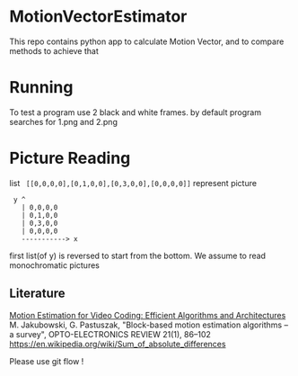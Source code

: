 # MotionVectorEstimator
This repo contains python app to calculate Motion Vector, and to compare methods to achieve that

# Running
To test a program use 2 black and white  frames.
by default program searches for 1.png and 2.png

# Picture Reading
 list ` [[0,0,0,0],[0,1,0,0],[0,3,0,0],[0,0,0,0]]` represent picture
 ```
  y ^
    | 0,0,0,0
    | 0,1,0,0
    | 0,3,0,0
    | 0,0,0,0
    -----------> x
 ```
first list(of y) is reversed to start from the bottom.
We assume to read monochromatic pictures

## Literature
  [ Motion Estimation for Video Coding: Efficient Algorithms and Architectures](https://books.google.pl/books?id=nK0qBgAAQBAJ&pg=PA6&lpg=PA6&dq=Full+Search+video&source=bl&ots=gruM8RHDPw&sig=gQLo3ID_VKI-2xaZqCFobhOHTdA&hl=pl&sa=X&ved=0ahUKEwiEg7PBo-nLAhUmz3IKHU_HAt8Q6AEIKjAD#v=onepage&q=Full%20Search%20video&f=false)
  M. Jakubowski, G. Pastuszak, "Block-based motion estimation algorithms – a survey", OPTO-ELECTRONICS REVIEW 21(1), 86–102
  https://en.wikipedia.org/wiki/Sum_of_absolute_differences


Please use git flow !
